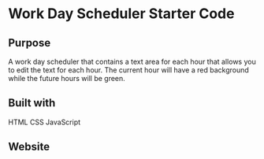 # Work Day Scheduler Starter Code

## Purpose
A work day scheduler that contains a text area for each hour that allows you to edit the text for each hour. The current hour will have a red background while the future hours will be green.

## Built with
HTML
CSS
JavaScript

## Website
